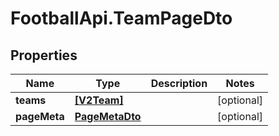 # FootballApi.TeamPageDto

## Properties
Name | Type | Description | Notes
------------ | ------------- | ------------- | -------------
**teams** | [**[V2Team]**](V2Team.md) |  | [optional] 
**pageMeta** | [**PageMetaDto**](PageMetaDto.md) |  | [optional] 
